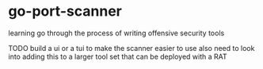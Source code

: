 # go-port-scanner
learning go through the process of writing offensive security tools 

TODO build a ui or a tui to make the scanner easier to use also need to look into adding this to a larger tool set that can be deployed with a RAT
